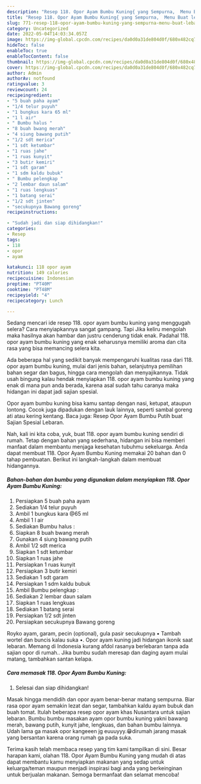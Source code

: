 ```yaml
---
description: "Resep 118. Opor Ayam Bumbu Kuning{ yang Sempurna,  Menu Buat lebaran"
title: "Resep 118. Opor Ayam Bumbu Kuning{ yang Sempurna,  Menu Buat lebaran"
slug: 771-resep-118-opor-ayam-bumbu-kuning-yang-sempurna-menu-buat-lebaran
category: Uncategorized
date: 2022-05-04T14:03:34.057Z
image: https://img-global.cpcdn.com/recipes/da0d0a31de804d0f/680x482cq70/118-opor-ayam-bumbu-kuning-foto-resep-utama.jpg
hideToc: false
enableToc: true
enableTocContent: false
thumbnail: https://img-global.cpcdn.com/recipes/da0d0a31de804d0f/680x482cq70/118-opor-ayam-bumbu-kuning-foto-resep-utama.jpg
cover: https://img-global.cpcdn.com/recipes/da0d0a31de804d0f/680x482cq70/118-opor-ayam-bumbu-kuning-foto-resep-utama.jpg
author: Admin
authorAv: notfound
ratingvalue: 3
reviewcount: 24
recipeingredient:
- "5 buah paha ayam"
- "1/4 telur puyuh"
- "1 bungkus kara 65 ml"
- "1 l air"
- " Bumbu halus "
- "8 buah bwang merah"
- "4 siung bawang putih"
- "1/2 sdt merica"
- "1 sdt ketumbar"
- "1 ruas jahe"
- "1 ruas kunyit"
- "3 butir kemiri"
- "1 sdt garam"
- "1 sdm kaldu bubuk"
- " Bumbu pelengkap "
- "2 lembar daun salam"
- "1 ruas lengkuas"
- "1 batang serai"
- "1/2 sdt jinten"
- "secukupnya Bawang goreng"
recipeinstructions:

- "Sudah jadi dan siap dihidangkan!"
categories:
- Resep
tags:
- 118
- opor
- ayam

katakunci: 118 opor ayam 
nutrition: 149 calories
recipecuisine: Indonesian
preptime: "PT40M"
cooktime: "PT48M"
recipeyield: "4"
recipecategory: Lunch

---
```



Sedang mencari ide resep 118. opor ayam bumbu kuning yang menggugah selera? Cara menyiapkannya sangat gampang. Tapi Jika keliru mengolah maka hasilnya akan hambar dan justru cenderung tidak enak. Padahal 118. opor ayam bumbu kuning yang enak seharusnya memiliki aroma dan cita rasa yang bisa memancing selera kita.


Ada beberapa hal yang sedikit banyak mempengaruhi kualitas rasa dari 118. opor ayam bumbu kuning, mulai dari jenis bahan, selanjutnya pemilihan bahan segar dan bagus, hingga cara mengolah dan menyajikannya. Tidak usah bingung kalau hendak menyiapkan 118. opor ayam bumbu kuning yang enak di mana pun anda berada, karena asal sudah tahu caranya maka hidangan ini dapat jadi sajian spesial.

Opor ayam bumbu kuning bisa kamu santap dengan nasi, ketupat, ataupun lontong. Cocok juga dipadukan dengan lauk lainnya, seperti sambal goreng ati atau kering kentang. Baca juga: Resep Opor Ayam Bumbu Putih buat Sajian Spesial Lebaran.


Nah, kali ini kita coba, yuk, buat 118. opor ayam bumbu kuning sendiri di rumah. Tetap dengan bahan yang sederhana, hidangan ini bisa memberi manfaat dalam membantu menjaga kesehatan tubuhmu sekeluarga. Anda dapat membuat 118. Opor Ayam Bumbu Kuning memakai 20 bahan dan 0 tahap pembuatan. Berikut ini langkah-langkah dalam membuat hidangannya.

<!--inarticleads1-->

##### Bahan-bahan dan bumbu yang digunakan dalam menyiapkan 118. Opor Ayam Bumbu Kuning:

1. Persiapkan 5 buah paha ayam
1. Sediakan 1/4 telur puyuh
1. Ambil 1 bungkus kara @65 ml
1. Ambil 1 l air
1. Sediakan  Bumbu halus :
1. Siapkan 8 buah bwang merah
1. Gunakan 4 siung bawang putih
1. Ambil 1/2 sdt merica
1. Siapkan 1 sdt ketumbar
1. Siapkan 1 ruas jahe
1. Persiapkan 1 ruas kunyit
1. Persiapkan 3 butir kemiri
1. Sediakan 1 sdt garam
1. Persiapkan 1 sdm kaldu bubuk
1. Ambil  Bumbu pelengkap :
1. Sediakan 2 lembar daun salam
1. Siapkan 1 ruas lengkuas
1. Sediakan 1 batang serai
1. Persiapkan 1/2 sdt jinten
1. Persiapkan secukupnya Bawang goreng


Royko ayam, garam, pecin (optional), gula pasir secukupnya • Tambah wortel dan buncis kalau suka •. Opor ayam kuning jadi hidangan ikonik saat lebaran. Memang di Indonesia kurang afdol rasanya berlebaran tanpa ada sajian opor di rumah.. Jika bumbu sudah meresap dan daging ayam mulai matang, tambahkan santan kelapa. 

<!--inarticleads2-->

##### Cara memasak 118. Opor Ayam Bumbu Kuning:


1. Selesai dan siap dihidangkan!

Masak hingga mendidih dan opor ayam benar-benar matang sempurna. Biar rasa opor ayam semakin lezat dan segar, tambahkan kaldu ayam bubuk dan buah tomat. Itulah beberapa resep opor ayam khas Nusantara untuk sajian lebaran. Bumbu bumbu masakan ayam opor bumbu kuning yakni bawang merah, bawang putih, kunyit jahe, lengkuas, dan bahan bumbu lainnya. Udah lama ga masak opor kangeeen jg euuuyyy.😁dirumah jarang masak yang bersantan karena orang rumah ga pada suka. 

Terima kasih telah membaca resep yang tim kami tampilkan di sini. Besar harapan kami, olahan 118. Opor Ayam Bumbu Kuning yang mudah di atas dapat membantu kamu menyiapkan makanan yang sedap untuk keluarga/teman maupun menjadi inspirasi bagi anda yang berkeinginan untuk berjualan makanan. Semoga bermanfaat dan selamat mencoba!
